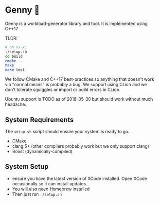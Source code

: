 Genny 🧞‍
========

Genny is a workload-generator library and tool. It is implemented using
C++17.

TLDR:

```sh
# on os-x:
./setup.sh
cd build
cmake ..
make
make test
```

We follow CMake and C++17 best-practices so anything that doesn't work
via "normal means" is probably a bug. We support using CLion and we
don't tolerate squiggles or import or build errors in CLion.

Ubuntu support is TODO as of 2018-05-30 but should work without much
headache.

System Requirements
-------------------

The `setup.sh` script should ensure your system is ready to go.

-   CMake
-   clang 5+ (other compilers probably work but we only support clang)
-   Boost (dynamically-compiled)

System Setup
------------

-   ensure you have the latest version of XCode installed. Open XCode
    occasionally so it can install updates.
-   You will also need [Homebrew](https://brew.sh/) installed
-   Then just run `./setup.sh`
